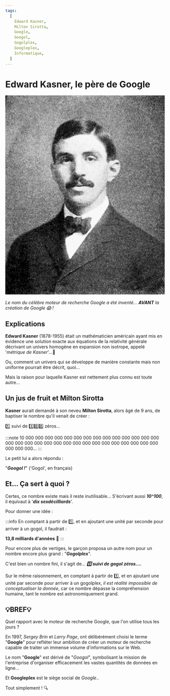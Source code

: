 ```yaml
---
tags:
  [
    Edward Kasner,
    Milton Sirotta,
    Google,
    Googol,
    Gogolplex,
    Googleplex,
    Informatique,
  ]
---
```


# Edward Kasner, le père de Google

![Edward Kasner](./Images/Kasner.jpeg)

_Le nom du célèbre moteur de recherche Google a été inventé... **AVANT** la création de Google 😱 !_

## Explications

**Edward Kasner** (1878-1955) était un mathématicien américain ayant mis en évidence une solution exacte aux équations de la relativité générale décrivant un univers homogène en expansion non isotrope, appelé '_métrique de Kasner_'...🤯

Ou, comment un univers qui se développe de manière constante mais non uniforme pourrait être décrit, quoi...

Mais la raison pour laquelle Kasner est nettement plus connu est toute autre...

## Un jus de fruit et Milton Sirotta

**Kasner** aurait demandé à son neveu **Milton Sirotta**, alors âgé de 9 ans, de baptiser le nombre qu'il venait de créer :

1️⃣ suivi de 1️⃣0️⃣0️⃣ zéros...

:::note
10 000 000 000 000 000 000 000 000 000 000 000 000 000 000 000 000 000 000 000 000 000 000 000 000 000 000 000 000 000 000 000 000 000...
:::

Le petit lui a alors répondu :

"**_Googol !_**" ('Gogol', en français)

## Et... Ça sert à quoi ?

Certes, ce nombre existe mais il reste inutilisable...
S'écrivant aussi **_10^100_**, il équivaut à '**_dix sexdécilliards_**'.

Pour donner une idée :

:::info
En comptant à partir de 1️⃣, et en ajoutant une unité par seconde pour arriver à un gogol, il faudrait :

**13,8 milliards d'années** 🤖
:::

Pour encore plus de vertiges, le garçon proposa un autre nom pour un nombre encore plus grand : "**_Gogolplex_**".

C'est bien un nombre fini, il s'agit de...
**_1️⃣ suivi de gogol zéros...._**

Sur le même raisonnement, en comptant à partir de 1️⃣, et en ajoutant une unité par seconde pour arriver à un gogolplex, _il est réalité impossible de conceptualiser la donnée_, car ce nombre dépasse la compréhension humaine, tant le nombre est astronomiquement grand.

## 💡BREF💡

Quel rapport avec le moteur de recherche Google, que l'on utilise tous les jours ?

En 1997, _Sergey Brin_ et _Larry Page_, ont délibérément choisi le terme "**Google**" pour refléter leur ambition de créer un moteur de recherche capable de traiter un immense volume d'informations sur le Web.

Le nom "**Google**" est dérivé de "_Googol_", symbolisant la mission de l'entreprise d'organiser efficacement les vastes quantités de données en ligne...

Et **Googleplex** est le siège social de _Google_..

Tout simplement ! 🔍
